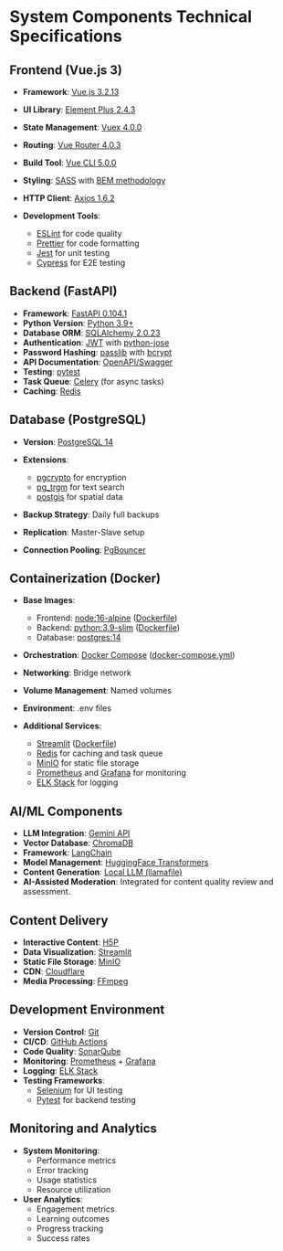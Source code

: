 # System Components Technical Specifications

## Frontend (Vue.js 3)

- **Framework**: [Vue.js 3.2.13](https://vuejs.org/)
- **UI Library**: [Element Plus 2.4.3](https://element-plus.org/)
- **State Management**: [Vuex 4.0.0](https://vuex.vuejs.org/)
- **Routing**: [Vue Router 4.0.3](https://router.vuejs.org/)
- **Build Tool**: [Vue CLI 5.0.0](https://cli.vuejs.org/)
- **Styling**: [SASS](https://sass-lang.com/) with [BEM methodology](https://en.bem.info/methodology/)
- **HTTP Client**: [Axios 1.6.2](https://axios-http.com/)
- **Development Tools**:

  - [ESLint](https://eslint.org/) for code quality
  - [Prettier](https://prettier.io/) for code formatting
  - [Jest](https://jestjs.io/) for unit testing
  - [Cypress](https://www.cypress.io/) for E2E testing

## Backend (FastAPI)

- **Framework**: [FastAPI 0.104.1](https://fastapi.tiangolo.com/)
- **Python Version**: [Python 3.9+](https://www.python.org/)
- **Database ORM**: [SQLAlchemy 2.0.23](https://www.sqlalchemy.org/)
- **Authentication**: [JWT](https://jwt.io/) with [python-jose](https://python-jose.readthedocs.io/)
- **Password Hashing**: [passlib](https://passlib.readthedocs.io/) with [bcrypt](https://github.com/pyca/bcrypt/)
- **API Documentation**: [OpenAPI/Swagger](https://swagger.io/)
- **Testing**: [pytest](https://docs.pytest.org/)
- **Task Queue**: [Celery](https://docs.celeryq.dev/) (for async tasks)
- **Caching**: [Redis](https://redis.io/)

## Database (PostgreSQL)

- **Version**: [PostgreSQL 14](https://www.postgresql.org/)
- **Extensions**:

  - [pgcrypto](https://www.postgresql.org/docs/current/pgcrypto.html) for encryption
  - [pg_trgm](https://www.postgresql.org/docs/current/pgtrgm.html) for text search
  - [postgis](https://postgis.net/) for spatial data

- **Backup Strategy**: Daily full backups
- **Replication**: Master-Slave setup
- **Connection Pooling**: [PgBouncer](https://www.pgbouncer.org/)

## Containerization (Docker)

- **Base Images**:

  - Frontend: [node:16-alpine](https://hub.docker.com/_/node) ([Dockerfile](../frontend/Dockerfile))
  - Backend: [python:3.9-slim](https://hub.docker.com/_/python) ([Dockerfile](../backend/Dockerfile))
  - Database: [postgres:14](https://hub.docker.com/_/postgres)

- **Orchestration**: [Docker Compose](https://docs.docker.com/compose/) ([docker-compose.yml](../docker-compose.yml))
- **Networking**: Bridge network
- **Volume Management**: Named volumes
- **Environment**: .env files
- **Additional Services**:
  - [Streamlit](https://streamlit.io/) ([Dockerfile](../streamlit/Dockerfile))
  - [Redis](https://redis.io/) for caching and task queue
  - [MinIO](https://min.io/) for static file storage
  - [Prometheus](https://prometheus.io/) and [Grafana](https://grafana.com/) for monitoring
  - [ELK Stack](https://www.elastic.co/what-is/elk-stack) for logging

## AI/ML Components

- **LLM Integration**: [Gemini API](https://ai.google.dev/)
- **Vector Database**: [ChromaDB](https://www.trychroma.com/)
- **Framework**: [LangChain](https://www.langchain.com/)
- **Model Management**: [HuggingFace Transformers](https://huggingface.co/docs/transformers/index)
- **Content Generation**: [Local LLM (llamafile)](https://github.com/Mozilla-Ocho/llamafile)
- **AI-Assisted Moderation**: Integrated for content quality review and assessment.

## Content Delivery

- **Interactive Content**: [H5P](https://h5p.org/)
- **Data Visualization**: [Streamlit](https://streamlit.io/)
- **Static File Storage**: [MinIO](https://min.io/)
- **CDN**: [Cloudflare](https://www.cloudflare.com/)
- **Media Processing**: [FFmpeg](https://ffmpeg.org/)

## Development Environment

- **Version Control**: [Git](https://git-scm.com/)
- **CI/CD**: [GitHub Actions](https://github.com/features/actions)
- **Code Quality**: [SonarQube](https://www.sonarqube.org/)
- **Monitoring**: [Prometheus](https://prometheus.io/) + [Grafana](https://grafana.com/)
- **Logging**: [ELK Stack](https://www.elastic.co/what-is/elk-stack)
- **Testing Frameworks**:
  - [Selenium](https://www.selenium.dev/) for UI testing
  - [Pytest](https://docs.pytest.org/) for backend testing

## Monitoring and Analytics

- **System Monitoring**:
  - Performance metrics
  - Error tracking
  - Usage statistics
  - Resource utilization
- **User Analytics**:
  - Engagement metrics
  - Learning outcomes
  - Progress tracking
  - Success rates